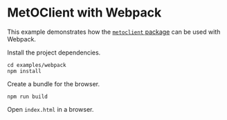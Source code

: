 # MetOClient with Webpack

This example demonstrates how the [`metoclient` package](https://www.npmjs.com/package/@fmidev/metoclient) can be used with Webpack.

Install the project dependencies.

    cd examples/webpack
    npm install

Create a bundle for the browser.

    npm run build

Open `index.html` in a browser.
